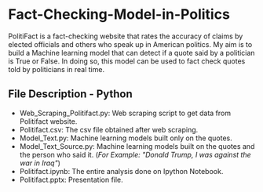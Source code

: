 # Fact-Checking-Model-in-Politics
PolitiFact is a fact-checking website that rates the accuracy of claims by elected officials and others who speak up in American politics.
My aim is to build a Machine learning model that can detect if a quote said by a politician is True or False. In doing so, this model 
can be used to fact check quotes told by politicians in real time.

## File Description - Python

- Web_Scraping_Politifact.py: Web scraping script to get data from Politifact website.
- Politifact.csv: The csv file obtained after web scraping.
- Model_Text.py: Machine learning models built only on the quotes.
- Model_Text_Source.py: Machine learning models built on the quotes and the person who said it. 
     (*For Example: "Donald Trump, I was against the war in Iraq"*)
- Politifact.ipynb: The entire analysis done on Ipython Notebook.
- Politifact.pptx: Presentation file.
